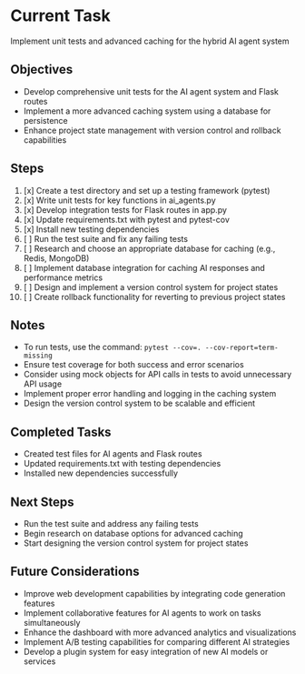 # Current Task

Implement unit tests and advanced caching for the hybrid AI agent system

## Objectives
- Develop comprehensive unit tests for the AI agent system and Flask routes
- Implement a more advanced caching system using a database for persistence
- Enhance project state management with version control and rollback capabilities

## Steps
1. [x] Create a test directory and set up a testing framework (pytest)
2. [x] Write unit tests for key functions in ai_agents.py
3. [x] Develop integration tests for Flask routes in app.py
4. [x] Update requirements.txt with pytest and pytest-cov
5. [x] Install new testing dependencies
6. [ ] Run the test suite and fix any failing tests
7. [ ] Research and choose an appropriate database for caching (e.g., Redis, MongoDB)
8. [ ] Implement database integration for caching AI responses and performance metrics
9. [ ] Design and implement a version control system for project states
10. [ ] Create rollback functionality for reverting to previous project states

## Notes
- To run tests, use the command: `pytest --cov=. --cov-report=term-missing`
- Ensure test coverage for both success and error scenarios
- Consider using mock objects for API calls in tests to avoid unnecessary API usage
- Implement proper error handling and logging in the caching system
- Design the version control system to be scalable and efficient

## Completed Tasks
- Created test files for AI agents and Flask routes
- Updated requirements.txt with testing dependencies
- Installed new dependencies successfully

## Next Steps
- Run the test suite and address any failing tests
- Begin research on database options for advanced caching
- Start designing the version control system for project states

## Future Considerations
- Improve web development capabilities by integrating code generation features
- Implement collaborative features for AI agents to work on tasks simultaneously
- Enhance the dashboard with more advanced analytics and visualizations
- Implement A/B testing capabilities for comparing different AI strategies
- Develop a plugin system for easy integration of new AI models or services
